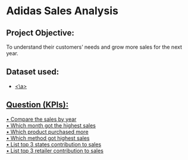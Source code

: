 # Adidas Sales Analysis
## Project Objective:
To understand their customers’ needs and grow more sales for the next year.
## Dataset used: 
- <a href="https://github.com/NurHidayah-19/Data-Analysis-Project/blob/main/Adidas_Sales.xlsx"><\a>
## Question (KPIs):
•	Compare the sales by year\
•	Which month got the highest sales\
•	Which product purchased more\
•	Which method got highest sales\
•	List top 3 states contribution to sales\
•	List top 3 retailer contribution to sales
